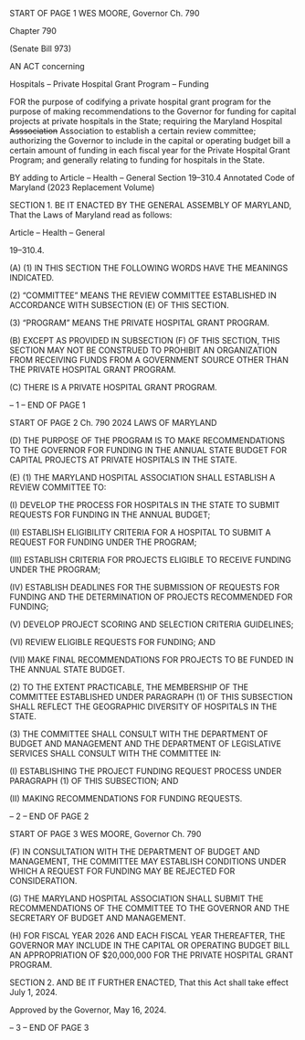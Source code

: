 START OF PAGE 1
WES MOORE, Governor Ch. 790

Chapter 790

(Senate Bill 973)

AN ACT concerning

Hospitals – Private Hospital Grant Program – Funding

FOR the purpose of codifying a private hospital grant program for the purpose of making
recommendations to the Governor for funding for capital projects at private hospitals
in the State; requiring the Maryland Hospital ~~Asssociation~~ Association to establish
a certain review committee; authorizing the Governor to include in the capital or
operating budget bill a certain amount of funding in each fiscal year for the Private
Hospital Grant Program; and generally relating to funding for hospitals in the State.

BY adding to
Article – Health – General
Section 19–310.4
Annotated Code of Maryland
(2023 Replacement Volume)

SECTION 1. BE IT ENACTED BY THE GENERAL ASSEMBLY OF MARYLAND,
That the Laws of Maryland read as follows:

Article – Health – General

19–310.4.

(A) (1) IN THIS SECTION THE FOLLOWING WORDS HAVE THE MEANINGS
INDICATED.

(2) “COMMITTEE” MEANS THE REVIEW COMMITTEE ESTABLISHED IN
ACCORDANCE WITH SUBSECTION (E) OF THIS SECTION.

(3) “PROGRAM” MEANS THE PRIVATE HOSPITAL GRANT PROGRAM.

(B) EXCEPT AS PROVIDED IN SUBSECTION (F) OF THIS SECTION, THIS
SECTION MAY NOT BE CONSTRUED TO PROHIBIT AN ORGANIZATION FROM
RECEIVING FUNDS FROM A GOVERNMENT SOURCE OTHER THAN THE PRIVATE
HOSPITAL GRANT PROGRAM.

(C) THERE IS A PRIVATE HOSPITAL GRANT PROGRAM.

– 1 –
END OF PAGE 1

START OF PAGE 2
Ch. 790 2024 LAWS OF MARYLAND

(D) THE PURPOSE OF THE PROGRAM IS TO MAKE RECOMMENDATIONS TO
THE GOVERNOR FOR FUNDING IN THE ANNUAL STATE BUDGET FOR CAPITAL
PROJECTS AT PRIVATE HOSPITALS IN THE STATE.

(E) (1) THE MARYLAND HOSPITAL ASSOCIATION SHALL ESTABLISH A
REVIEW COMMITTEE TO:

(I) DEVELOP THE PROCESS FOR HOSPITALS IN THE STATE TO
SUBMIT REQUESTS FOR FUNDING IN THE ANNUAL BUDGET;

(II) ESTABLISH ELIGIBILITY CRITERIA FOR A HOSPITAL TO
SUBMIT A REQUEST FOR FUNDING UNDER THE PROGRAM;

(III) ESTABLISH CRITERIA FOR PROJECTS ELIGIBLE TO RECEIVE
FUNDING UNDER THE PROGRAM;

(IV) ESTABLISH DEADLINES FOR THE SUBMISSION OF
REQUESTS FOR FUNDING AND THE DETERMINATION OF PROJECTS RECOMMENDED
FOR FUNDING;

(V) DEVELOP PROJECT SCORING AND SELECTION CRITERIA
GUIDELINES;

(VI) REVIEW ELIGIBLE REQUESTS FOR FUNDING; AND

(VII) MAKE FINAL RECOMMENDATIONS FOR PROJECTS TO BE
FUNDED IN THE ANNUAL STATE BUDGET.

(2) TO THE EXTENT PRACTICABLE, THE MEMBERSHIP OF THE
COMMITTEE ESTABLISHED UNDER PARAGRAPH (1) OF THIS SUBSECTION SHALL
REFLECT THE GEOGRAPHIC DIVERSITY OF HOSPITALS IN THE STATE.

(3) THE COMMITTEE SHALL CONSULT WITH THE DEPARTMENT OF
BUDGET AND MANAGEMENT AND THE DEPARTMENT OF LEGISLATIVE SERVICES
SHALL CONSULT WITH THE COMMITTEE IN:

(I) ESTABLISHING THE PROJECT FUNDING REQUEST PROCESS
UNDER PARAGRAPH (1) OF THIS SUBSECTION; AND

(II) MAKING RECOMMENDATIONS FOR FUNDING REQUESTS.

– 2 –
END OF PAGE 2

START OF PAGE 3
WES MOORE, Governor Ch. 790

(F) IN CONSULTATION WITH THE DEPARTMENT OF BUDGET AND
MANAGEMENT, THE COMMITTEE MAY ESTABLISH CONDITIONS UNDER WHICH A
REQUEST FOR FUNDING MAY BE REJECTED FOR CONSIDERATION.

(G) THE MARYLAND HOSPITAL ASSOCIATION SHALL SUBMIT THE
RECOMMENDATIONS OF THE COMMITTEE TO THE GOVERNOR AND THE SECRETARY
OF BUDGET AND MANAGEMENT.

(H) FOR FISCAL YEAR 2026 AND EACH FISCAL YEAR THEREAFTER, THE
GOVERNOR MAY INCLUDE IN THE CAPITAL OR OPERATING BUDGET BILL AN
APPROPRIATION OF $20,000,000 FOR THE PRIVATE HOSPITAL GRANT PROGRAM.

SECTION 2. AND BE IT FURTHER ENACTED, That this Act shall take effect July
1, 2024.

Approved by the Governor, May 16, 2024.

– 3 –
END OF PAGE 3